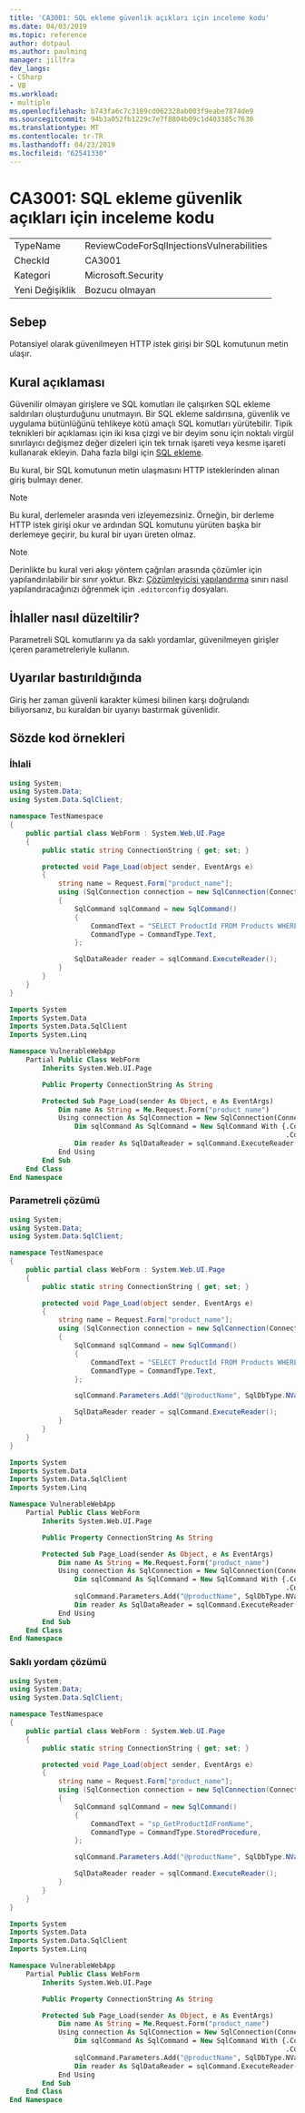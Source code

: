 ```yaml
---
title: 'CA3001: SQL ekleme güvenlik açıkları için inceleme kodu'
ms.date: 04/03/2019
ms.topic: reference
author: dotpaul
ms.author: paulming
manager: jillfra
dev_langs:
- CSharp
- VB
ms.workload:
- multiple
ms.openlocfilehash: b743fa6c7c3189cd062328ab003f9eabe7874de9
ms.sourcegitcommit: 94b3a052fb1229c7e7f8804b09c1d403385c7630
ms.translationtype: MT
ms.contentlocale: tr-TR
ms.lasthandoff: 04/23/2019
ms.locfileid: "62541330"
---
```

# <a name="ca3001-review-code-for-sql-injection-vulnerabilities"></a>CA3001: SQL ekleme güvenlik açıkları için inceleme kodu

|||
|-|-|
|TypeName|ReviewCodeForSqlInjectionsVulnerabilities|
|CheckId|CA3001|
|Kategori|Microsoft.Security|
|Yeni Değişiklik|Bozucu olmayan|

## <a name="cause"></a>Sebep

Potansiyel olarak güvenilmeyen HTTP istek girişi bir SQL komutunun metin ulaşır.

## <a name="rule-description"></a>Kural açıklaması

Güvenilir olmayan girişlere ve SQL komutları ile çalışırken SQL ekleme saldırıları oluşturduğunu unutmayın. Bir SQL ekleme saldırısına, güvenlik ve uygulama bütünlüğünü tehlikeye kötü amaçlı SQL komutları yürütebilir. Tipik teknikleri bir açıklaması için iki kısa çizgi ve bir deyim sonu için noktalı virgül sınırlayıcı değişmez değer dizeleri için tek tırnak işareti veya kesme işareti kullanarak ekleyin. Daha fazla bilgi için [SQL ekleme](/sql/relational-databases/security/sql-injection).

Bu kural, bir SQL komutunun metin ulaşmasını HTTP isteklerinden alınan giriş bulmayı dener.

> [!NOTE]
> Bu kural, derlemeler arasında veri izleyemezsiniz. Örneğin, bir derleme HTTP istek girişi okur ve ardından SQL komutunu yürüten başka bir derlemeye geçirir, bu kural bir uyarı üreten olmaz.

> [!NOTE]
> Derinlikte bu kural veri akışı yöntem çağrıları arasında çözümler için yapılandırılabilir bir sınır yoktur. Bkz: [Çözümleyicisi yapılandırma](https://github.com/dotnet/roslyn-analyzers/blob/master/docs/Analyzer%20Configuration.md#dataflow-analysis) sınırı nasıl yapılandıracağınızı öğrenmek için `.editorconfig` dosyaları.

## <a name="how-to-fix-violations"></a>İhlaller nasıl düzeltilir?

Parametreli SQL komutlarını ya da saklı yordamlar, güvenilmeyen girişler içeren parametreleriyle kullanın.

## <a name="when-to-suppress-warnings"></a>Uyarılar bastırıldığında

Giriş her zaman güvenli karakter kümesi bilinen karşı doğrulandı biliyorsanız, bu kuraldan bir uyarıyı bastırmak güvenlidir.

## <a name="pseudo-code-examples"></a>Sözde kod örnekleri

### <a name="violation"></a>İhlali

```csharp
using System;
using System.Data;
using System.Data.SqlClient;

namespace TestNamespace
{
    public partial class WebForm : System.Web.UI.Page
    {
        public static string ConnectionString { get; set; }

        protected void Page_Load(object sender, EventArgs e)
        {
            string name = Request.Form["product_name"];
            using (SqlConnection connection = new SqlConnection(ConnectionString))
            {
                SqlCommand sqlCommand = new SqlCommand()
                {
                    CommandText = "SELECT ProductId FROM Products WHERE ProductName = '" + name + "'",
                    CommandType = CommandType.Text,
                };

                SqlDataReader reader = sqlCommand.ExecuteReader();
            }
        }
    }
}
```

```vb
Imports System
Imports System.Data
Imports System.Data.SqlClient
Imports System.Linq

Namespace VulnerableWebApp
    Partial Public Class WebForm
        Inherits System.Web.UI.Page

        Public Property ConnectionString As String

        Protected Sub Page_Load(sender As Object, e As EventArgs)
            Dim name As String = Me.Request.Form("product_name")
            Using connection As SqlConnection = New SqlConnection(ConnectionString)
                Dim sqlCommand As SqlCommand = New SqlCommand With {.CommandText = "SELECT ProductId FROM Products WHERE ProductName = '" + name + "'",
                                                                    .CommandType = CommandType.Text}
                Dim reader As SqlDataReader = sqlCommand.ExecuteReader()
            End Using
        End Sub
    End Class
End Namespace
```

### <a name="parameterized-solution"></a>Parametreli çözümü

```csharp
using System;
using System.Data;
using System.Data.SqlClient;

namespace TestNamespace
{
    public partial class WebForm : System.Web.UI.Page
    {
        public static string ConnectionString { get; set; }

        protected void Page_Load(object sender, EventArgs e)
        {
            string name = Request.Form["product_name"];
            using (SqlConnection connection = new SqlConnection(ConnectionString))
            {
                SqlCommand sqlCommand = new SqlCommand()
                {
                    CommandText = "SELECT ProductId FROM Products WHERE ProductName = @productName",
                    CommandType = CommandType.Text,
                };

                sqlCommand.Parameters.Add("@productName", SqlDbType.NVarChar, 128).Value = name;

                SqlDataReader reader = sqlCommand.ExecuteReader();
            }
        }
    }
}
```

```vb
Imports System
Imports System.Data
Imports System.Data.SqlClient
Imports System.Linq

Namespace VulnerableWebApp
    Partial Public Class WebForm
        Inherits System.Web.UI.Page

        Public Property ConnectionString As String

        Protected Sub Page_Load(sender As Object, e As EventArgs)
            Dim name As String = Me.Request.Form("product_name")
            Using connection As SqlConnection = New SqlConnection(ConnectionString)
                Dim sqlCommand As SqlCommand = New SqlCommand With {.CommandText = "SELECT ProductId FROM Products WHERE ProductName = @productName",
                                                                    .CommandType = CommandType.Text}
                sqlCommand.Parameters.Add("@productName", SqlDbType.NVarChar, 128).Value = name
                Dim reader As SqlDataReader = sqlCommand.ExecuteReader()
            End Using
        End Sub
    End Class
End Namespace
```

### <a name="stored-procedure-solution"></a>Saklı yordam çözümü

```csharp
using System;
using System.Data;
using System.Data.SqlClient;

namespace TestNamespace
{
    public partial class WebForm : System.Web.UI.Page
    {
        public static string ConnectionString { get; set; }

        protected void Page_Load(object sender, EventArgs e)
        {
            string name = Request.Form["product_name"];
            using (SqlConnection connection = new SqlConnection(ConnectionString))
            {
                SqlCommand sqlCommand = new SqlCommand()
                {
                    CommandText = "sp_GetProductIdFromName",
                    CommandType = CommandType.StoredProcedure,
                };

                sqlCommand.Parameters.Add("@productName", SqlDbType.NVarChar, 128).Value = name;

                SqlDataReader reader = sqlCommand.ExecuteReader();
            }
        }
    }
}
```

```vb
Imports System
Imports System.Data
Imports System.Data.SqlClient
Imports System.Linq

Namespace VulnerableWebApp
    Partial Public Class WebForm
        Inherits System.Web.UI.Page

        Public Property ConnectionString As String

        Protected Sub Page_Load(sender As Object, e As EventArgs)
            Dim name As String = Me.Request.Form("product_name")
            Using connection As SqlConnection = New SqlConnection(ConnectionString)
                Dim sqlCommand As SqlCommand = New SqlCommand With {.CommandText = "sp_GetProductIdFromName",
                                                                    .CommandType = CommandType.StoredProcedure}
                sqlCommand.Parameters.Add("@productName", SqlDbType.NVarChar, 128).Value = name
                Dim reader As SqlDataReader = sqlCommand.ExecuteReader()
            End Using
        End Sub
    End Class
End Namespace
```
